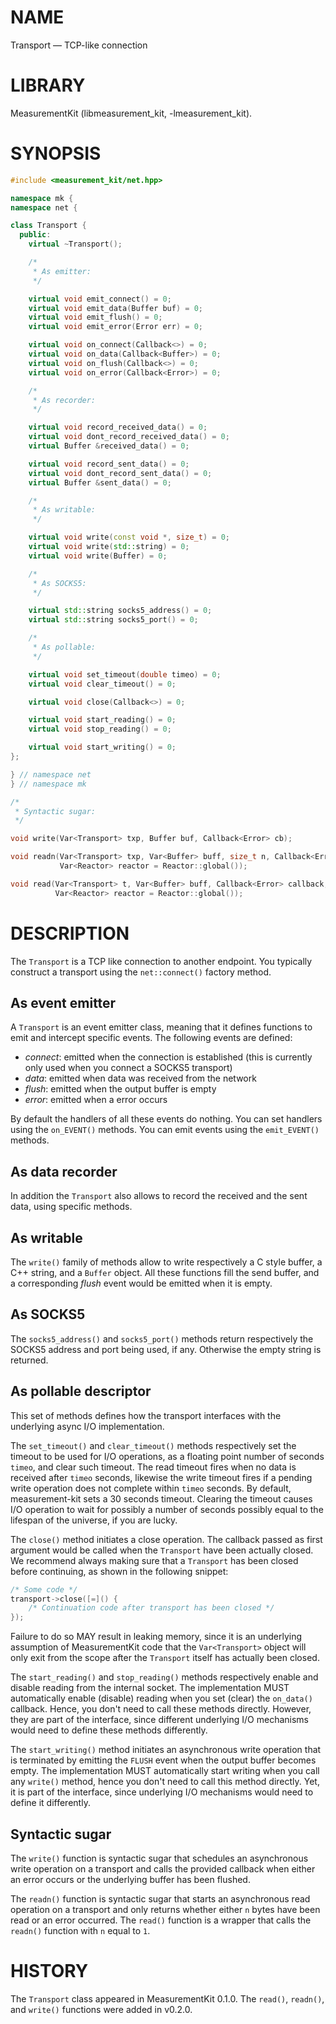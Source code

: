 # NAME
Transport &mdash; TCP-like connection

# LIBRARY
MeasurementKit (libmeasurement_kit, -lmeasurement_kit).

# SYNOPSIS
```C++
#include <measurement_kit/net.hpp>

namespace mk {
namespace net {

class Transport {
  public:
    virtual ~Transport();

    /*
     * As emitter:
     */

    virtual void emit_connect() = 0;
    virtual void emit_data(Buffer buf) = 0;
    virtual void emit_flush() = 0;
    virtual void emit_error(Error err) = 0;

    virtual void on_connect(Callback<>) = 0;
    virtual void on_data(Callback<Buffer>) = 0;
    virtual void on_flush(Callback<>) = 0;
    virtual void on_error(Callback<Error>) = 0;

    /*
     * As recorder:
     */

    virtual void record_received_data() = 0;
    virtual void dont_record_received_data() = 0;
    virtual Buffer &received_data() = 0;

    virtual void record_sent_data() = 0;
    virtual void dont_record_sent_data() = 0;
    virtual Buffer &sent_data() = 0;

    /*
     * As writable:
     */

    virtual void write(const void *, size_t) = 0;
    virtual void write(std::string) = 0;
    virtual void write(Buffer) = 0;

    /*
     * As SOCKS5:
     */

    virtual std::string socks5_address() = 0;
    virtual std::string socks5_port() = 0;

    /*
     * As pollable:
     */

    virtual void set_timeout(double timeo) = 0;
    virtual void clear_timeout() = 0;

    virtual void close(Callback<>) = 0;

    virtual void start_reading() = 0;
    virtual void stop_reading() = 0;

    virtual void start_writing() = 0;
};

} // namespace net
} // namespace mk

/*
 * Syntactic sugar:
 */

void write(Var<Transport> txp, Buffer buf, Callback<Error> cb);

void readn(Var<Transport> txp, Var<Buffer> buff, size_t n, Callback<Error> cb,
           Var<Reactor> reactor = Reactor::global());

void read(Var<Transport> t, Var<Buffer> buff, Callback<Error> callback,
          Var<Reactor> reactor = Reactor::global());

```

# DESCRIPTION

The `Transport` is a TCP like connection to another endpoint. You typically
construct a transport using the `net::connect()` factory method.

## As event emitter

A `Transport` is an event emitter class, meaning that it defines functions to
emit and intercept specific events. The following events are defined:

- *connect*: emitted when the connection is established (this is currently only
  used when you connect a SOCKS5 transport)
- *data*: emitted when data was received from the network
- *flush*: emitted when the output buffer is empty
- *error*: emitted when a error occurs

By default the handlers of all these events do nothing. You can set handlers
using the `on_EVENT()` methods. You can emit events using the `emit_EVENT()`
methods.

## As data recorder

In addition the `Transport` also allows to record the received and the sent
data, using specific methods.

## As writable

The `write()` family of methods allow to write respectively a C style buffer, a
C++ string, and a `Buffer` object. All these functions fill the send buffer, and
a corresponding *flush* event would be emitted when it is empty.

## As SOCKS5

The `socks5_address()` and `socks5_port()` methods return respectively the SOCKS5
address and port being used, if any. Otherwise the empty string is returned.

## As pollable descriptor

This set of methods defines how the transport interfaces with the
underlying async I/O implementation.

The `set_timeout()` and `clear_timeout()` methods respectively set the
timeout to be used for I/O operations, as a floating point number of
seconds `timeo`, and clear such timeout. The read timeout fires when no
data is received after `timeo` seconds, likewise the write timeout fires
if a pending write operation does not complete within `timeo` seconds. By
default, measurement-kit sets a 30 seconds timeout. Clearing the timeout
causes I/O operation to wait for possibly a number of seconds possibly
equal to the lifespan of the universe, if you are lucky.

The `close()` method initiates a close operation. The callback passed as first
argument would be called when the `Transport` have been actually closed. We
recommend always making sure that a `Transport` has been closed before
continuing, as shown in the following snippet:

```C++
/* Some code */
transport->close([=]() {
    /* Continuation code after transport has been closed */
});
```

Failure to do so MAY result in leaking memory, since it is an underlying
assumption of MeasurementKit code that the `Var<Transport>` object will only
exit from the scope after the `Transport` itself has actually been closed.

The `start_reading()` and `stop_reading()` methods respectively enable and
disable reading from the internal socket. The implementation MUST automatically
enable (disable) reading when you set (clear) the `on_data()` callback. Hence,
you don't need to call these methods directly. However, they are part of the
interface, since different underlying I/O mechanisms would need to define these
methods differently.

The `start_writing()` method initiates an asynchronous write operation that
is terminated by emitting the `FLUSH` event when the output buffer becomes
empty. The implementation MUST automatically start writing when you call
any `write()` method, hence you don't need to call this method directly. Yet,
it is part of the interface, since underlying I/O mechanisms would need to
define it differently.

## Syntactic sugar

The `write()` function is syntactic sugar that schedules an asynchronous write
operation on a transport and calls the provided callback when either an error
occurs or the underlying buffer has been flushed.

The `readn()` function is syntactic sugar that starts an asynchronous read
operation on a transport and only returns whether either `n` bytes have been
read or an error occurred. The `read()` function is a wrapper that calls
the `readn()` function with `n` equal to `1`.

# HISTORY

The `Transport` class appeared in MeasurementKit 0.1.0. The `read()`, `readn()`,
and `write()` functions were added in v0.2.0.
